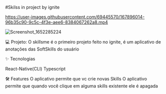 #Skilss in project by ignite



https://user-images.githubusercontent.com/69445570/167896014-96b35c90-9c5c-4f3e-aee6-8384067262a8.mp4


![Screenshot_1652285224](https://user-images.githubusercontent.com/69445570/167896372-0a27c250-c013-43d8-915e-ecd8aa455e99.png)



💻 Projeto:
O skillsme é o primeiro projeto feito no ignite, é um aplicativo de anotações das SoftSkills do usuário


✨ Tecnologias

React-Native(CLI)
Typescript


🛠️ Features
O aplicativo permite que vc crie novas Skills
O aplicativo permite que quando você clique em alguma skills existente ele é apagada
